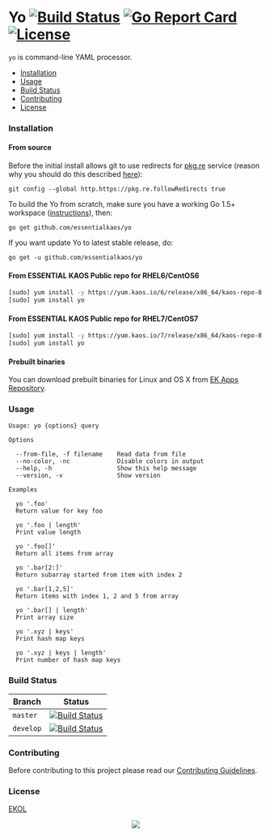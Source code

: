 # Yo [![Build Status](https://travis-ci.org/essentialkaos/yo.svg?branch=master)](https://travis-ci.org/essentialkaos/yo) [![Go Report Card](https://goreportcard.com/badge/github.com/essentialkaos/yo)](https://goreportcard.com/report/github.com/essentialkaos/yo) [![License](https://gh.kaos.io/ekol.svg)](https://essentialkaos.com/ekol)

`yo` is command-line YAML processor.

* [Installation](#installation)
* [Usage](#usage)
* [Build Status](#build-status)
* [Contributing](#contributing)
* [License](#license)

### Installation

#### From source

Before the initial install allows git to use redirects for [pkg.re](https://github.com/essentialkaos/pkgre) service (reason why you should do this described [here](https://github.com/essentialkaos/pkgre#git-support)):

```
git config --global http.https://pkg.re.followRedirects true
```

To build the Yo from scratch, make sure you have a working Go 1.5+ workspace ([instructions](https://golang.org/doc/install)), then:

```
go get github.com/essentialkaos/yo
```

If you want update Yo to latest stable release, do:

```
go get -u github.com/essentialkaos/yo
```

#### From ESSENTIAL KAOS Public repo for RHEL6/CentOS6

```bash
[sudo] yum install -y https://yum.kaos.io/6/release/x86_64/kaos-repo-8.0-0.el6.noarch.rpm
[sudo] yum install yo
```

#### From ESSENTIAL KAOS Public repo for RHEL7/CentOS7

```bash
[sudo] yum install -y https://yum.kaos.io/7/release/x86_64/kaos-repo-8.0-0.el7.noarch.rpm
[sudo] yum install yo
```

#### Prebuilt binaries

You can download prebuilt binaries for Linux and OS X from [EK Apps Repository](https://apps.kaos.io/yo/latest).

### Usage

```
Usage: yo {options} query

Options

  --from-file, -f filename    Read data from file
  --no-color, -nc             Disable colors in output
  --help, -h                  Show this help message
  --version, -v               Show version

Examples

  yo '.foo'
  Return value for key foo

  yo '.foo | length'
  Print value length

  yo '.foo[]'
  Return all items from array

  yo '.bar[2:]'
  Return subarray started from item with index 2

  yo '.bar[1,2,5]'
  Return items with index 1, 2 and 5 from array

  yo '.bar[] | length'
  Print array size

  yo '.xyz | keys'
  Print hash map keys

  yo '.xyz | keys | length'
  Print number of hash map keys

```

### Build Status

| Branch | Status |
|--------|--------|
| `master` | [![Build Status](https://travis-ci.org/essentialkaos/yo.svg?branch=master)](https://travis-ci.org/essentialkaos/yo) |
| `develop` | [![Build Status](https://travis-ci.org/essentialkaos/yo.svg?branch=develop)](https://travis-ci.org/essentialkaos/yo) |

### Contributing

Before contributing to this project please read our [Contributing Guidelines](https://github.com/essentialkaos/contributing-guidelines#contributing-guidelines).

### License

[EKOL](https://essentialkaos.com/ekol)

<p align="center"><a href="https://essentialkaos.com"><img src="https://gh.kaos.io/ekgh.svg"/></a></p>
